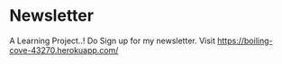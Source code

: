 # Newsletter
A Learning Project..! Do Sign up for my newsletter. Visit https://boiling-cove-43270.herokuapp.com/
